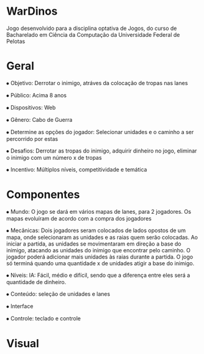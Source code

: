# WarDinos
Jogo desenvolvido para a disciplina optativa de Jogos, do curso de Bacharelado em Ciência da Computação da Universidade Federal de Pelotas
# Geral
⦁	Objetivo: Derrotar o inimigo, atráves da colocação de tropas nas lanes

⦁	Público: Acima 8 anos

⦁	Dispositivos: Web

⦁	Gênero: Cabo de Guerra

⦁	Determine as opções do jogador: Selecionar unidades e o caminho a ser percorrido por estas

⦁	Desafios: Derrotar as tropas do inimigo, adquirir dinheiro no jogo, eliminar o inimigo com um número x de tropas

⦁	Incentivo: Múltiplos  níveis, competitividade e temática

# Componentes
⦁	Mundo: O jogo se dará em vários mapas de lanes, para 2 jogadores. Os mapas evoluíram de acordo com a compra dos jogadores

⦁	Mecânicas: Dois jogadores seram colocados de lados opostos de um mapa, onde selecionaram as unidades e as raias quem serão colocadas. Ao iniciar a partida, as unidades se movimentaram em direção a base do inimigo, atacando as unidades do inimigo que encontrar pelo caminho. O jogador poderá adicionar mais unidades às raias durante a partida. O jogo só terminá quando uma quantidade x de unidades atigir a base do inimigo.

⦁	Níveis: IA: Fácil, médio e difícil, sendo que a diferença entre eles será a quantidade de dinheiro.

⦁	Conteúdo: seleção de unidades e lanes

⦁	Interface 

⦁	Controle: teclado e controle
# Visual
